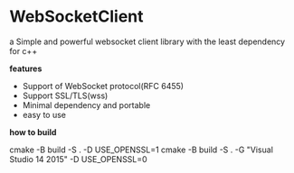 # WebSocketClient #

a Simple and powerful websocket client library with the least dependency for c++


**features**
   - Support of WebSocket protocol(RFC 6455) 
   - Support SSL/TLS(wss)  
   - Minimal dependency and portable
   - easy to use
   
**how to build**

cmake -B build -S . -D USE_OPENSSL=1
cmake -B build -S . -G "Visual Studio 14 2015" -D USE_OPENSSL=0